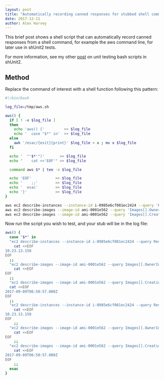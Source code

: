 ```yaml
---
layout: post
title: "Automatically recording canned responses for stubbed shell commands"
date: 2017-12-11
author: Alex Harvey
---
```


This brief post shows a shell script that can automatically record canned responses from a shell command, for example the aws command line, for later use in shUnit2 tests.

For more information, see my other [post](https://alexharv074.github.io/2017/07/07/unit-testing-a-bash-script-with-shunit2.html) on unit testing bash scripts in shUnit2.

## Method
Replace the command of interest with a shell function following this pattern:

~~~ bash
#!/bin/bash

log_file=/tmp/aws.sh

aws() {
  if [ ! -e $log_file ]
  then
    echo 'aws() {'         >> $log_file
    echo '  case "$*" in'  >> $log_file
  else
    awk '/esac/{exit}{print}' $log_file > x ; mv x $log_file
  fi

  echo '  "'$*'")'       >> $log_file
  echo "    cat <<'EOF'" >> $log_file

  command aws $* | tee -a $log_file

  echo 'EOF'           >> $log_file
  echo '    ;;'        >> $log_file
  echo '  esac'        >> $log_file
  echo '}'             >> $log_file
}

aws ec2 describe-instances --instance-id i-0985e6cf081ec2424 --query 'Reservations[*].Instances[0].PrivateIpAddress' --output text
aws ec2 describe-images --image-id ami-0001e562 --query 'Images[].OwnerId' --output text
aws ec2 describe-images --image-id ami-0001e562 --query 'Images[].CreationDate' --output text
~~~
Now run the script you wish to test, and your stub will be in the log file:

~~~ bash
aws() {
  case "$*" in
  "ec2 describe-instances --instance-id i-0985e6cf081ec2424 --query Reservations[*].Instances[0].PrivateIpAddress --output text")
    cat <<EOF
10.23.13.158
EOF
  ;;
  "ec2 describe-images --image-id ami-0001e562 --query Images[].OwnerId --output text")
    cat <<EOF
EOF
  ;;
  "ec2 describe-images --image-id ami-0001e562 --query Images[].CreationDate --output text")
  cat <<EOF
2017-09-09T06:50:57.000Z
EOF
  ;;
  "ec2 describe-instances --instance-id i-0985e6cf081ec2424 --query Reservations[*].Instances[0].PrivateIpAddress --output text")
    cat <<EOF
10.23.13.158
EOF
    ;;
  "ec2 describe-images --image-id ami-0001e562 --query Images[].OwnerId --output text")
    cat <<EOF
EOF
    ;;
  "ec2 describe-images --image-id ami-0001e562 --query Images[].CreationDate --output text")
    cat <<EOF
2017-09-09T06:50:57.000Z
EOF
    ;;
  esac
}
~~~
